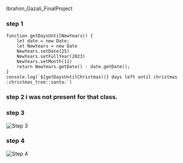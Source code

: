 Ibrahim_Gazali_FinalProject

### step 1
```
function getDaysUntilNewYears() {
    let date = new Date;
    let NewYears = new Date
    NewYears.setDate(25)
    NewYears.setFullYear(2023)
    NewYears.setMonth(11)
    return NewYears.getDate() - date.getDate();
}
console.log(`${getDaysUntilChristmas()} days left until christmas :christmas_tree::santa:`)
```
### step 2 i was not present for that class.

### step 3
![Step 3](./step3.png)

### step 4
![Step 4](./step4.png)
